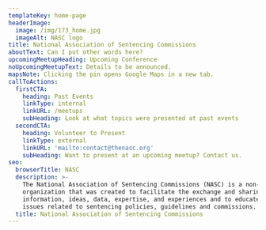 ```yaml
---
templateKey: home-page
headerImage:
  image: /img/173_home.jpg
  imageAlt: NASC logo
title: National Association of Sentencing Commissions
aboutText: Can I put other words here?
upcomingMeetupHeading: Upcoming Conference
noUpcomingMeetupText: Details to be announced.
mapsNote: Clicking the pin opens Google Maps in a new tab.
callToActions:
  firstCTA:
    heading: Past Events
    linkType: internal
    linkURL: /meetups
    subHeading: Look at what topics were presented at past events
  secondCTA:
    heading: Volunteer to Present
    linkType: external
    linkURL: 'mailto:contact@thenasc.org'
    subHeading: Want to present at an upcoming meetup? Contact us.
seo:
  browserTitle: NASC
  description: >-
    The National Association of Sentencing Commissions (NASC) is a non-profit
    organization that was created to facilitate the exchange and sharing of
    information, ideas, data, expertise, and experiences and to educate on
    issues related to sentencing policies, guidelines and commissions.
  title: National Association of Sentencing Commissions
---
```


